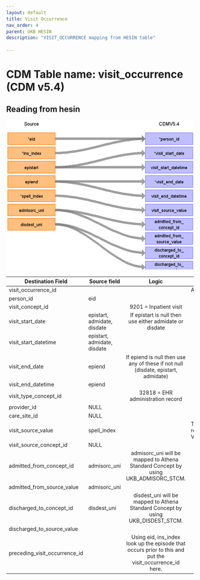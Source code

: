 ```yaml
---
layout: default
title: Visit Occurrence
nav_order: 4
parent: UKB HESIN
description: "VISIT_OCCURRENCE mapping from HESIN table"

---
```


# CDM Table name: visit_occurrence (CDM v5.4)

## Reading from hesin


![](../images/image6.png)


| Destination Field | Source field | Logic | Comment field |
| --- | --- | :---: | --- |
| visit_occurrence_id |  |   | Autogenerate | 
| person_id | eid |  |  |
| visit_concept_id |  | 9201 = Inpatient visit |  |
| visit_start_date | epistart,<br>admidate,<br>disdate| If epistart is null then use either admidate or disdate|    |
| visit_start_datetime | epistart,<br>admidate,<br>disdate | |  |
| visit_end_date | epiend | If epiend is null then use any of these if not null (disdate, epistart, admidate)|  |
| visit_end_datetime | epiend | | |
| visit_type_concept_id |  | 32818 = EHR administration record |  |
| provider_id |NULL| |  |
| care_site_id | NULL| |  |
| visit_source_value | spell_index |  | This will allow us to retrieve Visit_occurrence_id. |
| visit_source_concept_id |NULL  |  |  |
| admitted_from_concept_id | admisorc_uni |admisorc_uni will be mapped to Athena Standard Concept by using UKB_ADMISORC_STCM. |  |
| admitted_from_source_value | admisorc_uni | |  |
| discharged_to_concept_id | disdest_uni| disdest_uni will be mapped to Athena Standard Concept by using UKB_DISDEST_STCM.|  |
| discharged_to_source_value | |  |
| preceding_visit_occurrence_id |  | Using eid, ins_index look up the episode that occurs prior to this and put the visit_occurrence_id here. |  |
